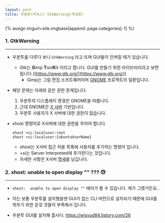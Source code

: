 ```yaml
---
layout: post
title: 우분투(리눅스) GtkWarning(작성중)
---
```


{% assign imgurl=site.imgbase|append: page.categories[-1] %}


### 1. GtkWarning

---

- 우분투를 다루다 보니 ```GtkWarning``` 라고 뜨며 GUI들이 안켜질 때가 있습니다.

  - Gtk는 **G**imp **T**ool**K**it 이라고 합니다. GUI를 만들기 위한 라이브러리라고 보면 됩니다.([https://www.gtk.org/](https://www.gtk.org/))
    - Gimp는 그림 편집 소프트웨어이며 [GNOME]([https://ko.wikipedia.org/wiki/%EA%B7%B8%EB%86%88](https://ko.wikipedia.org/wiki/그놈)) 프로젝트의 일환입니다.

- 해당 문제는 아래와 같은 권한 문제입니다.

  1. 우분투의 디스플레이 환경은 GNOME을 따릅니다.
  2. 근데 GNOME은 [X 서버](https://ko.wikipedia.org/wiki/X_윈도_시스템) 기반입니다.
  3. 우분투 사용자가 X 서버에 대한 권한이 없습니다.

- xhost 명령어로 X서버에 대한 권한을 주어야 합니다.

  ```
  xhost +si:localuser:root
  xhost +si:localuser:{ubuntuUserName}
  ```

  - xhost는 X서버 접근 허용 목록에 사용자를 추가하는 명령어 입니다.
  - +si는 Server Interpreted에 추가한다는 것입니다. 
  - 자세한 사항은 X서버 [명세](https://www.x.org/archive/X11R7.5/doc/man/man1/xhost.1.html)를 남깁니다.



### 2. xhost:  unable to open display "" ??? :sweat:

---

- ```xhost:  unable to open display ""``` 에러가 뜰 수 있습니다. 제가 그랬거든요..

- 이는 보통 우분투를 설치했을땐 GUI가 없는 CLI 버전으로 설치되기 때문에 GUI를 띄우기 위한 온갖 것들이 부족해서 입니다.

- 우분투 GUI를 설치해 줍시다. https://wlsvud84.tistory.com/26

  